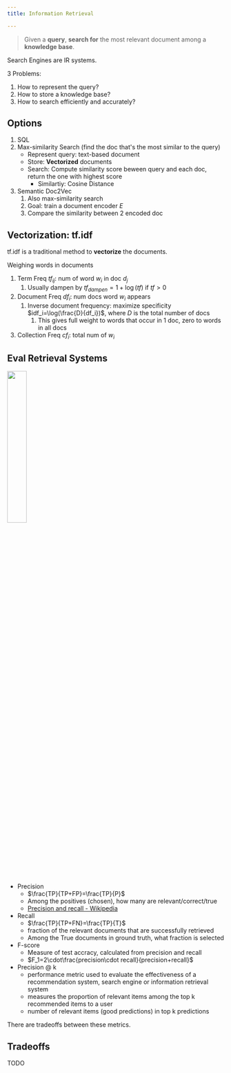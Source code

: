 ```yaml
---
title: Information Retrieval

---
```


> Given a **query**, **search for** the most relevant document among a **knowledge base**.

Search Engines are IR systems.

3 Problems:

1. How to represent the query?
2. How to store a knowledge base?
3. How to search efficiently and accurately?

## Options

1. SQL
2. Max-similarity Search (find the doc that's the most similar to the query)
   - Represent query: text-based document
   - Store: **Vectorized** documents
   - Search: Compute similarity score beween query and each doc, return the one with highest score
     - Similartiy: Cosine Distance
3. Semantic Doc2Vec
   1. Also max-similarity search
   2. Goal: train a document encoder $E$
   3. Compare the similarity between 2 encoded doc

## Vectorization: tf.idf

tf.idf is a traditional method to **vectorize** the documents.

Weighing words in documents

1. Term Freq $tf_{ij}$: num of word $w_i$ in doc $d_j$
   1. Usually dampen by $tf_{dampen}=1+\log(tf)$ if $tf>0$
2. Document Freq $df_i$: num docs word $w_i$ appears
   1. Inverse document frequency: maximize specificity $idf_i=\log(\frac{D}{df_i})$, where $D$ is the total number of docs
      1. This gives full weight to words that occur in 1 doc, zero to words in all docs
3. Collection Freq $cf_i$: total num of $w_i$



## Eval Retrieval Systems

<img src="https://hacker-storage.s3.us-east-2.amazonaws.com/2023/4/20/154c1511-7034-4942-9d5f-dfbcb62e6ab5.png" width="30%" />

- Precision
  - $\frac{TP}{TP+FP}=\frac{TP}{P}$
  - Among the positives (chosen), how many are relevant/correct/true
  - [Precision and recall - Wikipedia](https://en.wikipedia.org/wiki/Precision_and_recall)
- Recall
  - $\frac{TP}{TP+FN}=\frac{TP}{T}$
  - fraction of the relevant documents that are successfully retrieved
  - Among the True documents in ground truth, what fraction is selected
- F-score
  - Measure of test accracy, calculated from precision and recall
  - $F_1=2\cdot\frac{precision\cdot recall}{precision+recall}$
- Precision @ k
  - performance metric used to evaluate the effectiveness of a recommendation system, search engine or information retrieval system
  - measures the proportion of relevant items among the top k recommended items to a user
  - number of relevant items (good predictions) in top k predictions

There are tradeoffs between these metrics.

## Tradeoffs

TODO















